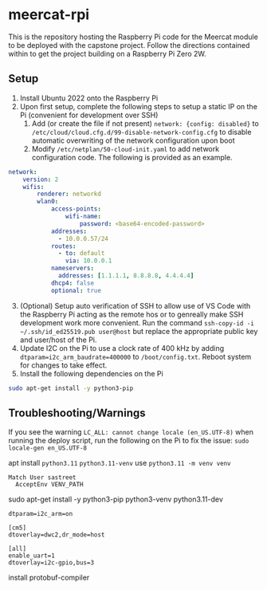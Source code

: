 # meercat-rpi

This is the repository hosting the Raspberry Pi code for the Meercat module to be deployed with the capstone project. Follow the directions contained within to get the project building on a Raspberry Pi Zero 2W.

## Setup

1. Install Ubuntu 2022 onto the Raspberry Pi
2. Upon first setup, complete the following steps to setup a static IP on the Pi (convenient for development over SSH)
   1. Add (or create the file if not present) `network: {config: disabled}` to `/etc/cloud/cloud.cfg.d/99-disable-network-config.cfg` to disable automatic overwriting of the network configuration upon boot
   2. Modify `/etc/netplan/50-cloud-init.yaml` to add network configuration code. The following is provided as an example.

```yaml
network:
    version: 2
    wifis:
        renderer: networkd
        wlan0:
            access-points:
                wifi-name:
                    password: <base64-encoded-password>
            addresses:
              - 10.0.0.57/24
            routes:
              - to: default
                via: 10.0.0.1
            nameservers:
              addresses: [1.1.1.1, 8.8.8.8, 4.4.4.4]
            dhcp4: false
            optional: true
```
3. (Optional) Setup auto verification of SSH to allow use of VS Code with the Raspberry Pi acting as the remote hos or to genreally make SSH development work more convenient. Run the command `ssh-copy-id -i ~/.ssh/id_ed25519.pub user@host` but replace the appropriate public key and user/host of the Pi.
4. Update I2C on the Pi to use a clock rate of 400 kHz by adding `dtparam=i2c_arm_baudrate=400000` to `/boot/config.txt`. Reboot system for changes to take effect.
5. Install the following dependencies on the Pi

```bash
sudo apt-get install -y python3-pip
```

## Troubleshooting/Warnings

If you see the warning `LC_ALL: cannot change locale (en_US.UTF-8)` when running the deploy script, run the following on the Pi to fix the issue: `sudo locale-gen en_US.UTF-8`



apt install `python3.11` `python3.11-venv`
use `python3.11 -m venv venv`

```
Match User sastreet
  AcceptEnv VENV_PATH
```

sudo apt-get install -y python3-pip python3-venv python3.11-dev

```
dtparam=i2c_arm=on

[cm5]
dtoverlay=dwc2,dr_mode=host

[all]
enable_uart=1
dtoverlay=i2c-gpio,bus=3
```

install protobuf-compiler